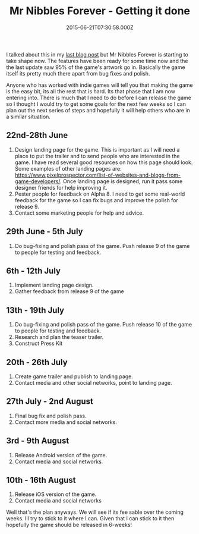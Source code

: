 ﻿---
coverImage: /posts/mr-nibbles-forever-getting-it-done/cover.jpg
date: '2015-06-21T07:30:58.000Z'
tags:
  - business
  - goals
  - marketing
  - plan
title: Mr Nibbles Forever - Getting it done
oldUrl: /mr-nibbles-forever/mr-nibbles-forever-getting-it-done
---

I talked about this in my [last blog post](https://www.mikecann.blog/myprojects/mr-nibbles-alpha-8/) but Mr Nibbles Forever is starting to take shape now. The features have been ready for some time now and the the last update saw 95% of the game's artwork go in. Basically the game itself its pretty much there apart from bug fixes and polish.

<!-- more -->

Anyone who has worked with indie games will tell you that making the game is the easy bit, its all the rest that is hard. Its that phase that I am now entering into. There is much that I need to do before I can release the game so I thought I would try to get some goals for the next few weeks so I can plan out the next series of steps and hopefully it will help others who are in a similar situation.

## 22nd-28th June

1. Design landing page for the game. This is important as I will need a place to put the trailer and to send people who are interested in the game. I have read several good resources on how this page should look. Some examples of other landing pages are: https://www.pixelprospector.com/list-of-websites-and-blogs-from-game-developers/. Once landing page is designed, run it pass some designer friends for help improving it.
2. Pester people for feedback on Alpha 8\. I need to get some real-world feedback for the game so I can fix bugs and improve the polish for release 9.
3. Contact some marketing people for help and advice.

## 29th June - 5th July

1. Do bug-fixing and polish pass of the game. Push release 9 of the game to people for testing and feedback.

## 6th - 12th July

1. Implement landing page design.
2. Gather feedback from release 9 of the game

## 13th - 19th July

1. Do bug-fixing and polish pass of the game. Push release 10 of the game to people for testing and feedback.
2. Research and plan the teaser trailer.
3. Construct Press Kit

## 20th - 26th July

1. Create game trailer and publish to landing page.
2. Contact media and other social networks, point to landing page.

## 27th July - 2nd August

1. Final bug fix and polish pass.
2. Contact more media and social networks.

## 3rd - 9th August

1. Release Android version of the game.
2. Contact media and social networks.

## 10th - 16th August

1. Release iOS version of the game.
2. Contact media and social networks

Well that's the plan anyways. We will see if its fee sable over the coming weeks. Ill try to stick to it where I can. Given that I can stick to it then hopefully the game should be released in 6-weeks!
